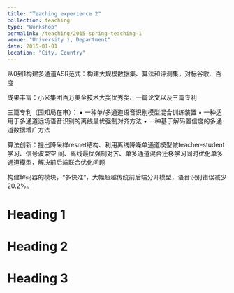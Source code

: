 ```yaml
---
title: "Teaching experience 2"
collection: teaching
type: "Workshop"
permalink: /teaching/2015-spring-teaching-1
venue: "University 1, Department"
date: 2015-01-01
location: "City, Country"
---
```


从0到1构建多通道ASR范式：构建大规模数据集、算法和评测集，对标谷歌、百度

成果丰富：小米集团百万美金技术大奖优秀奖、一篇论文以及三篇专利

三篇专利（国知局在审）：
• 一种单/多通道语音识别模型混合训练装置
• 一种适用于多通道远场语音识别的离线最优强制对齐方法
• 一种基于解码置信度的多通道数据增广方法

算法创新：提出降采样resnet结构、利用离线降噪单通道模型做teacher-student学习、信号波束空
间、离线最优强制对齐、单多通道混合迁移学习同时优化单多通道模型，解决前后端联合优化问题

构建解码器的模块，“多快准”，大幅超越传统前后端分开模型，语音识别错误减少20.2%。


Heading 1
======

Heading 2
======

Heading 3
======
